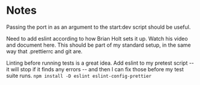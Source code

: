 # Notes

Passing the port in as an argument to the start:dev script should be useful.

Need to add eslint according to how Brian Holt sets it up. Watch his video and document here. This should be part of my standard setup, in the same way that .prettierrc and git are.

Linting before running tests is a great idea. Add eslint to my pretest script -- it will stop if it finds any errors -- and then I can fix those before my test suite runs.
`npm install -D eslint eslint-config-prettier`
